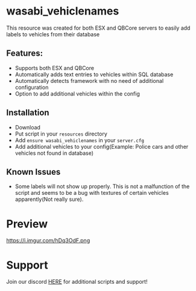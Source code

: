 # wasabi_vehiclenames
This resource was created for both ESX and QBCore servers to easily add labels to vehicles from their database

## Features:
- Supports both ESX and QBCore
- Automatically adds text entries to vehicles within SQL database
- Automatically detects framework with no need of additional configuration
- Option to add additional vehicles within the config


## Installation

- Download 
- Put script in your `resources` directory
- Add `ensure wasabi_vehiclenames` in your `server.cfg`
- Add additional vehicles to your config(Example: Police cars and other vehicles not found in database)

## Known Issues

- Some labels will not show up properly. This is not a malfunction of the script and seems to be a bug with textures of certain vehicles apparently(Not really sure).

# Preview
https://i.imgur.com/hDq3OdF.png

# Support
Join our discord <a href='https://discord.gg/XJFNyMy3Bv'>HERE</a> for additional scripts and support!

